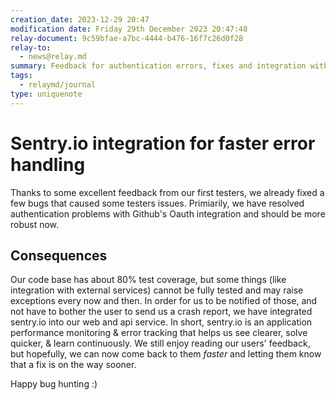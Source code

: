 ```yaml
---
creation_date: 2023-12-29 20:47
modification date: Friday 29th December 2023 20:47:48
relay-document: 9c59bfae-a7bc-4444-b476-16f7c26d0f28
relay-to:
  - news@relay.md
summary: Feedback for authentication errors, fixes and integration with sentry.io
tags:
  - relaymd/journal
type: uniquenote
---
```


# Sentry.io integration for faster error handling
Thanks to some excellent feedback from our first testers, we already fixed a few bugs that caused some testers issues. Primiarily, we have resolved authentication problems with Github's Oauth integration and should be more robust now.

## Consequences
Our code base has about 80% test coverage, but some things (like integration with external services) cannot be fully tested and may raise exceptions every now and then.
In order for us to be notified of those, and not have to bother the user to send us a crash report, we have integrated sentry.io into our web and api service. In short, sentry.io is an application performance monitoring & error tracking that helps us see clearer, solve quicker, & learn continuously.
We still enjoy reading our users' feedback, but hopefully, we can now come back to them *faster* and letting them know that a fix is on the way sooner.

Happy bug hunting :)